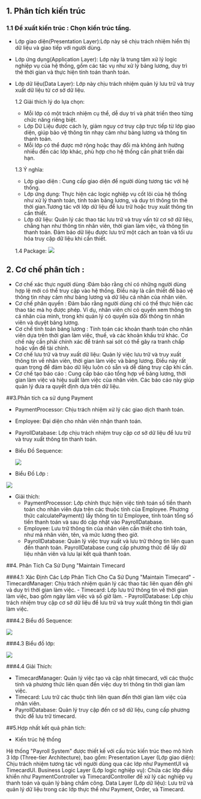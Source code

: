 
## 1. Phân tích kiến trúc
### 1.1 Đề xuất kiến trúc : Chọn kiến trúc tầng.

- Lớp giao diện(Presentation Layer):Lớp này sẽ chịu trách nhiệm hiển thị dữ liệu và giao tiếp với người dùng.
- Lớp ứng dụng(Application Layer): Lớp này là trung tâm xử lý logic nghiệp vụ của hệ thống, gồm các tác vụ như xử lý bảng lương, duy trì thẻ thời gian và thực hiện tính toán thanh toán.
- Lớp dữ liệu(Data Layer): Lớp này chịu trách nhiệm quản lý lưu trữ và truy xuất dữ liệu từ cơ sở dữ liệu.
  
  1.2 Giải thích lý do lựa chọn:
  
  - Mỗi lớp có một trách nhiệm cụ thể, dễ duy trì và phát triển theo từng chức năng riêng biệt.
  - Lớp Dữ Liệu được cách ly, giảm nguy cơ truy cập trực tiếp từ lớp giao diện, giúp bảo vệ thông tin nhạy cảm như bảng lương và thông tin thanh toán.
  - Mỗi lớp có thể được mở rộng hoặc thay đổi mà không ảnh hưởng nhiều đến các lớp khác, phù hợp cho hệ thống cần phát triển dài hạn.
    
  1.3 Ý nghĩa:
  
    - Lớp giao diện : Cung cấp giao diện để người dùng tương tác với hệ thống.
    - Lớp ứng dụng: Thực hiện các logic nghiệp vụ cốt lõi của hệ thống như xử lý thanh toán, tính toán bảng lương, và duy trì thông tin thẻ thời gian.Tương tác với         lớp dữ liệu để lưu trữ hoặc truy xuất thông tin cần thiết.
    - Lớp dữ liệu: Quản lý các thao tác lưu trữ và truy vấn từ cơ sở dữ liệu, chẳng hạn như thông tin nhân viên, thời gian làm việc, và thông tin thanh toán.
      Đảm bảo dữ liệu được lưu trữ một cách an toàn và tối ưu hóa truy cập dữ liệu khi cần thiết.
      
  1.4 Package:
      ![](https://www.planttext.com/api/plantuml/png/T9112i9034NtEKNelbUG5dGXk2XuWZYDCdGwCoHZeOWdS-6Hl8BEncgjMUQ___F9utQlD96aS-z0E-jHWZ929DFHYR5eX9LzecI3nnsDB0LU05zZ7AdYfeykZCnRdrYEPFX3gzlU-acumXHRn-Yi-PlQq2Z1kJtBO6VEDILQikJzWJJ3FvsmB5UpJ8JlTWi8p1oPU5-1YdsRd_O4003__mC0)
  
## 2. Cơ chế phân tích :
  - Cơ chế xác thực người dùng :Đảm bảo rằng chỉ có những người dùng hợp lệ mới có thể truy cập vào hệ thống. Điều này là cần thiết để bảo vệ thông tin nhạy cảm như bảng lương và dữ liệu cá nhân của nhân viên.
  - Cơ chế phân quyền : Đảm bảo rằng người dùng chỉ có thể thực hiện các thao tác mà họ được phép. Ví dụ, nhân viên chỉ có quyền xem thông tin cá nhân của mình, trong khi quản lý có quyền sửa đổi thông tin nhân viên và duyệt bảng lương.
  - Cơ chế tính toán bảng lương : Tính toán các khoản thanh toán cho nhân viên dựa trên thời gian làm việc, thuế, và các khoản khấu trừ khác. Cơ chế này cần phải chính xác để tránh sai sót có thể gây ra tranh chấp hoặc vấn đề tài chính.
  - Cơ chế lưu trữ và truy xuất dữ liệu:  Quản lý việc lưu trữ và truy xuất thông tin về nhân viên, thời gian làm việc và bảng lương. Điều này rất quan trọng để đảm bảo dữ liệu luôn có sẵn và dễ dàng truy cập khi cần.
  - Cơ chế tạo báo cáo : Cung cấp báo cáo tổng hợp về bảng lương, thời gian làm việc và hiệu suất làm việc của nhân viên. Các báo cáo này giúp quản lý đưa ra quyết định dựa trên dữ liệu.
    
##3.Phân tích ca sử dụng Payment
  - PaymentProcessor: Chịu trách nhiệm xử lý các giao dịch thanh toán.
  - Employee: Đại diện cho nhân viên nhận thanh toán.
  - PayrollDatabase: Lớp chịu trách nhiệm truy cập cơ sở dữ liệu để lưu trữ và truy xuất thông tin thanh toán.
    
  - Biểu Đồ Sequence:

    ![](https://www.planttext.com/api/plantuml/png/Z9513e9034NtFSLSW0kmC2JemXtn1XLACd5cYfrYmjbSU2Il82H0pA3HTVzx_oTztXz5L1JjlODuiS48HpA0jRAOW-yS3qJGZGbRsmw3cWe7Jq4huPfYP4cFmixjKV6CaG0MXSbs6p8t9xhs55Sdf8cPUbTEa8gb6wtpp36q34dEP5yQjPUmHN_NbaAej2X7KStI_DbQScYj-0zmqZlIoxHyJSyqgkK01OLcUjOB003__mC0)
    
  -  Biểu Đồ Lớp :
    
![](https://www.planttext.com/api/plantuml/png/R94zRiCm38LtdKAZ0pGNy11aI8TiGNi2HcO3enBfadG0e-Z9ClH8lKATI7QR7srwfDxtIFsSljTg8DQdwFIz9I-iw5s8eEftC2Gasma7L6NndywVJvVrRLFxLvEM3baUZQpNQwtBRujJ1ObxijflCBG9ufF7r4KU4F-y5kxB5VvpAKxS--Qi4oIyYG8HP9WvMHJyw55jol8FD4h2CMx0O0ywym8JOR2MANjVCmJ72nvnIhcbDwuUp5FFSnHNGJ0iALumi3HLsMWzhVoIxMxzo-NgDkhZfXcuHchEN_iB003__mC0)

- Giải thích:
  - PaymentProcessor: Lớp chính thực hiện việc tính toán số tiền thanh toán cho nhân viên dựa trên các thuộc tính của Employee. Phương thức calculatePayment() lấy thông tin từ Employee, tính toán tổng số tiền thanh toán và sau đó cập nhật vào PayrollDatabase.
  - Employee: Lưu trữ thông tin của nhân viên cần thiết cho tính toán, như mã nhân viên, tên, và mức lương theo giờ.
  -  PayrollDatabase: Quản lý việc truy xuất và lưu trữ thông tin liên quan đến thanh toán. PayrollDatabase cung cấp phương thức để lấy dữ liệu nhân viên và lưu lại kết quả thanh toán.
 
##4. Phân Tích Ca Sử Dụng "Maintain Timecard

###4.1: Xác Định Các Lớp Phân Tích Cho Ca Sử Dụng "Maintain Timecard"
    - TimecardManager: Chịu trách nhiệm quản lý các thao tác liên quan đến ghi và duy trì thời gian làm việc.
    - Timecard: Lớp lưu trữ thông tin về thời gian làm việc, bao gồm ngày làm việc và số giờ làm.
    - PayrollDatabase: Lớp chịu trách nhiệm truy cập cơ sở dữ liệu để lưu trữ và truy xuất thông tin thời gian làm việc.
    
###4.2 Biểu đổ Sequence:

![](https://www.planttext.com/api/plantuml/png/R51B2i903DtFANA1uhuBAUXM4DG3n4wKmVcHIGNFvi8ZUGMdCjQskah8-vBd_T4aGPREMPKknWE7HA1YFfdMHFG2U-EeHTORz7Wc_ejDZbkySR1sZO97JAJKp06gvI2iOSM4Gej3r7by3JzBJvuPrh33wuWwWw4Q-PV871FyoR1xItyBJHeDqQLJaQAOu5L3NlVFUW400F__0m00)

###4.3 Biểu đồ lớp:

![](https://www.planttext.com/api/plantuml/png/N95D2i8m48NtEKMM2lO2NOWBDou4GS7rc0mQcfyoIOKYdio5H_8AferDRGC9cPUPDr-Ip-kzyG4eD4OpNodBoNbaGeFt_AGC2Y2v1mjN9FvWl1icXJjPycCWPQ-3h6o8SwXQt5n3lkHR5Cg0Nd490MCOroLxibcFmHnDhLsBE7SVYrFScvyTLIXpYtGY26DMfbWcjQdblpfb--CvG4jEwzW8Bk1nm1BEMXH1EPkWfd0UxgDr-6tAVBVUVlwOHR7E2VcmLsS8R8DMTj_p1G00__y30000)

###4.4 Giải Thích:
  - TimecardManager: Quản lý việc tạo và cập nhật timecard, với các thuộc tính và phương thức liên quan đến việc duy trì thông tin thời gian làm việc.
  - Timecard: Lưu trữ các thuộc tính liên quan đến thời gian làm việc của nhân viên.
  - PayrollDatabase: Quản lý truy cập đến cơ sở dữ liệu, cung cấp phương thức để lưu trữ timecard.

##5.Hợp nhất kết quả phân tích:

- Kiến trúc hệ thống

Hệ thống "Payroll System" được thiết kế với cấu trúc kiến trúc theo mô hình 3 lớp (Three-tier Architecture), bao gồm:
Presentation Layer (Lớp giao diện): Chịu trách nhiệm tương tác với người dùng qua các lớp như PaymentUI và TimecardUI.
Business Logic Layer (Lớp logic nghiệp vụ): Chứa các lớp điều khiển như PaymentController và TimecardController để xử lý các nghiệp vụ thanh toán và quản lý bảng chấm công.
Data Layer (Lớp dữ liệu): Lưu trữ và quản lý dữ liệu trong các lớp thực thể như Payment, Order, và Timecard.

